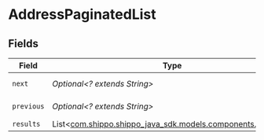 # AddressPaginatedList


## Fields

| Field                                                                                            | Type                                                                                             | Required                                                                                         | Description                                                                                      | Example                                                                                          |
| ------------------------------------------------------------------------------------------------ | ------------------------------------------------------------------------------------------------ | ------------------------------------------------------------------------------------------------ | ------------------------------------------------------------------------------------------------ | ------------------------------------------------------------------------------------------------ |
| `next`                                                                                           | *Optional<? extends String>*                                                                     | :heavy_minus_sign:                                                                               | N/A                                                                                              | baseurl?page=3&results=10                                                                        |
| `previous`                                                                                       | *Optional<? extends String>*                                                                     | :heavy_minus_sign:                                                                               | N/A                                                                                              | baseurl?page=1&results=10                                                                        |
| `results`                                                                                        | List<[com.shippo.shippo_java_sdk.models.components.Address](../../models/components/Address.md)> | :heavy_minus_sign:                                                                               | N/A                                                                                              |                                                                                                  |